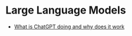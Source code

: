 # Large Language Models

- [What is ChatGPT doing and why does it work](https://writings.stephenwolfram.com/2023/02/what-is-chatgpt-doing-and-why-does-it-work/)
